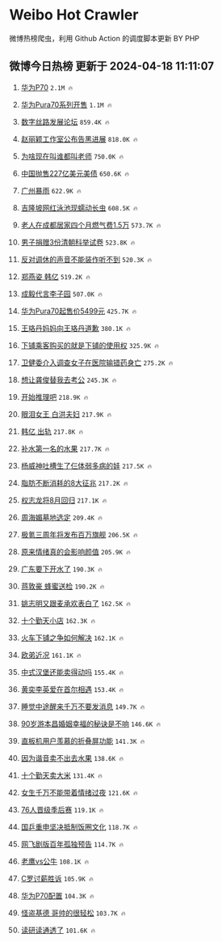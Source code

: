 # Weibo Hot Crawler 



微博热榜爬虫，利用 Github Action 的调度脚本更新 BY PHP 


## 微博今日热榜 更新于 2024-04-18 11:11:07 
1. [华为P70](https://s.weibo.com/weibo?q=%E5%8D%8E%E4%B8%BAP70&t=31&band_rank=1&Refer=top) `2.1M 🔥` 

1. [华为Pura70系列开售](https://s.weibo.com/weibo?q=%23%E5%8D%8E%E4%B8%BAPura70%E7%B3%BB%E5%88%97%E5%BC%80%E5%94%AE%23&t=31&band_rank=2&Refer=top) `1.1M 🔥` 

1. [数字丝路发展论坛](https://s.weibo.com/weibo?q=%23%E6%95%B0%E5%AD%97%E4%B8%9D%E8%B7%AF%E5%8F%91%E5%B1%95%E8%AE%BA%E5%9D%9B%23&t=31&band_rank=3&Refer=top) `859.4K 🔥` 

1. [赵丽颖工作室公布告黑进展](https://s.weibo.com/weibo?q=%23%E8%B5%B5%E4%B8%BD%E9%A2%96%E5%B7%A5%E4%BD%9C%E5%AE%A4%E5%85%AC%E5%B8%83%E5%91%8A%E9%BB%91%E8%BF%9B%E5%B1%95%23&t=31&band_rank=4&Refer=top) `818.0K 🔥` 

1. [为啥现在叫谁都叫老师](https://s.weibo.com/weibo?q=%23%E4%B8%BA%E5%95%A5%E7%8E%B0%E5%9C%A8%E5%8F%AB%E8%B0%81%E9%83%BD%E5%8F%AB%E8%80%81%E5%B8%88%23&t=31&band_rank=5&Refer=top) `750.0K 🔥` 

1. [中国抛售227亿美元美债](https://s.weibo.com/weibo?q=%23%E4%B8%AD%E5%9B%BD%E6%8A%9B%E5%94%AE227%E4%BA%BF%E7%BE%8E%E5%85%83%E7%BE%8E%E5%80%BA%23&t=31&band_rank=6&Refer=top) `650.6K 🔥` 

1. [广州暴雨](https://s.weibo.com/weibo?q=%23%E5%B9%BF%E5%B7%9E%E6%9A%B4%E9%9B%A8%23&t=31&band_rank=7&Refer=top) `622.9K 🔥` 

1. [吉隆坡网红泳池现蠕动长虫](https://s.weibo.com/weibo?q=%23%E5%90%89%E9%9A%86%E5%9D%A1%E7%BD%91%E7%BA%A2%E6%B3%B3%E6%B1%A0%E7%8E%B0%E8%A0%95%E5%8A%A8%E9%95%BF%E8%99%AB%23&t=31&band_rank=8&Refer=top) `608.5K 🔥` 

1. [老人在成都居家四个月燃气费1.5万](https://s.weibo.com/weibo?q=%23%E8%80%81%E4%BA%BA%E5%9C%A8%E6%88%90%E9%83%BD%E5%B1%85%E5%AE%B6%E5%9B%9B%E4%B8%AA%E6%9C%88%E7%87%83%E6%B0%94%E8%B4%B91.5%E4%B8%87%23&t=31&band_rank=9&Refer=top) `573.7K 🔥` 

1. [男子捐赠3份清朝科举试卷](https://s.weibo.com/weibo?q=%23%E7%94%B7%E5%AD%90%E6%8D%90%E8%B5%A03%E4%BB%BD%E6%B8%85%E6%9C%9D%E7%A7%91%E4%B8%BE%E8%AF%95%E5%8D%B7%23&t=31&band_rank=10&Refer=top) `523.8K 🔥` 

1. [反对调休的声音不能装作听不到](https://s.weibo.com/weibo?q=%23%E5%8F%8D%E5%AF%B9%E8%B0%83%E4%BC%91%E7%9A%84%E5%A3%B0%E9%9F%B3%E4%B8%8D%E8%83%BD%E8%A3%85%E4%BD%9C%E5%90%AC%E4%B8%8D%E5%88%B0%23&t=31&band_rank=11&Refer=top) `520.3K 🔥` 

1. [郑燕姿 韩亿](https://s.weibo.com/weibo?q=%E9%83%91%E7%87%95%E5%A7%BF%20%E9%9F%A9%E4%BA%BF&t=31&band_rank=12&Refer=top) `519.2K 🔥` 

1. [成毅代言李子园](https://s.weibo.com/weibo?q=%E6%88%90%E6%AF%85%E4%BB%A3%E8%A8%80%E6%9D%8E%E5%AD%90%E5%9B%AD&t=31&band_rank=13&Refer=top) `507.0K 🔥` 

1. [华为Pura70起售价5499元](https://s.weibo.com/weibo?q=%23%E5%8D%8E%E4%B8%BAPura70%E8%B5%B7%E5%94%AE%E4%BB%B75499%E5%85%83%23&t=31&band_rank=14&Refer=top) `425.7K 🔥` 

1. [王珞丹妈妈向王珞丹道歉](https://s.weibo.com/weibo?q=%23%E7%8E%8B%E7%8F%9E%E4%B8%B9%E5%A6%88%E5%A6%88%E5%90%91%E7%8E%8B%E7%8F%9E%E4%B8%B9%E9%81%93%E6%AD%89%23&t=31&band_rank=15&Refer=top) `380.1K 🔥` 

1. [下铺乘客购买的就是下铺的使用权](https://s.weibo.com/weibo?q=%23%E4%B8%8B%E9%93%BA%E4%B9%98%E5%AE%A2%E8%B4%AD%E4%B9%B0%E7%9A%84%E5%B0%B1%E6%98%AF%E4%B8%8B%E9%93%BA%E7%9A%84%E4%BD%BF%E7%94%A8%E6%9D%83%23&t=31&band_rank=16&Refer=top) `325.9K 🔥` 

1. [卫健委介入调查女子在医院输错药身亡](https://s.weibo.com/weibo?q=%23%E5%8D%AB%E5%81%A5%E5%A7%94%E4%BB%8B%E5%85%A5%E8%B0%83%E6%9F%A5%E5%A5%B3%E5%AD%90%E5%9C%A8%E5%8C%BB%E9%99%A2%E8%BE%93%E9%94%99%E8%8D%AF%E8%BA%AB%E4%BA%A1%23&t=31&band_rank=17&Refer=top) `275.2K 🔥` 

1. [想让龚俊替我去考公](https://s.weibo.com/weibo?q=%23%E6%83%B3%E8%AE%A9%E9%BE%9A%E4%BF%8A%E6%9B%BF%E6%88%91%E5%8E%BB%E8%80%83%E5%85%AC%23&t=31&band_rank=18&Refer=top) `245.3K 🔥` 

1. [开始推理吧](https://s.weibo.com/weibo?q=%E5%BC%80%E5%A7%8B%E6%8E%A8%E7%90%86%E5%90%A7&t=31&band_rank=19&Refer=top) `218.9K 🔥` 

1. [眼泪女王 白洪夫妇](https://s.weibo.com/weibo?q=%E7%9C%BC%E6%B3%AA%E5%A5%B3%E7%8E%8B%20%E7%99%BD%E6%B4%AA%E5%A4%AB%E5%A6%87&t=31&band_rank=20&Refer=top) `217.9K 🔥` 

1. [韩亿 出轨](https://s.weibo.com/weibo?q=%E9%9F%A9%E4%BA%BF%20%E5%87%BA%E8%BD%A8&t=31&band_rank=21&Refer=top) `217.8K 🔥` 

1. [补水第一名的水果](https://s.weibo.com/weibo?q=%23%E8%A1%A5%E6%B0%B4%E7%AC%AC%E4%B8%80%E5%90%8D%E7%9A%84%E6%B0%B4%E6%9E%9C%23&t=31&band_rank=22&Refer=top) `217.7K 🔥` 

1. [杨威神吐槽生了仨体弱多病的娃](https://s.weibo.com/weibo?q=%23%E6%9D%A8%E5%A8%81%E7%A5%9E%E5%90%90%E6%A7%BD%E7%94%9F%E4%BA%86%E4%BB%A8%E4%BD%93%E5%BC%B1%E5%A4%9A%E7%97%85%E7%9A%84%E5%A8%83%23&t=31&band_rank=23&Refer=top) `217.5K 🔥` 

1. [脂肪不断消耗的8大征兆](https://s.weibo.com/weibo?q=%23%E8%84%82%E8%82%AA%E4%B8%8D%E6%96%AD%E6%B6%88%E8%80%97%E7%9A%848%E5%A4%A7%E5%BE%81%E5%85%86%23&t=31&band_rank=24&Refer=top) `217.2K 🔥` 

1. [权志龙将8月回归](https://s.weibo.com/weibo?q=%23%E6%9D%83%E5%BF%97%E9%BE%99%E5%B0%868%E6%9C%88%E5%9B%9E%E5%BD%92%23&t=31&band_rank=25&Refer=top) `217.1K 🔥` 

1. [周海媚墓地选定](https://s.weibo.com/weibo?q=%23%E5%91%A8%E6%B5%B7%E5%AA%9A%E5%A2%93%E5%9C%B0%E9%80%89%E5%AE%9A%23&t=31&band_rank=26&Refer=top) `209.4K 🔥` 

1. [极氪三周年将发布百万旗舰](https://s.weibo.com/weibo?q=%23%E6%9E%81%E6%B0%AA%E4%B8%89%E5%91%A8%E5%B9%B4%E5%B0%86%E5%8F%91%E5%B8%83%E7%99%BE%E4%B8%87%E6%97%97%E8%88%B0%23&t=31&band_rank=27&Refer=top) `206.5K 🔥` 

1. [原来情绪真的会影响颜值](https://s.weibo.com/weibo?q=%23%E5%8E%9F%E6%9D%A5%E6%83%85%E7%BB%AA%E7%9C%9F%E7%9A%84%E4%BC%9A%E5%BD%B1%E5%93%8D%E9%A2%9C%E5%80%BC%23&t=31&band_rank=28&Refer=top) `205.9K 🔥` 

1. [广东要下开水了](https://s.weibo.com/weibo?q=%23%E5%B9%BF%E4%B8%9C%E8%A6%81%E4%B8%8B%E5%BC%80%E6%B0%B4%E4%BA%86%23&t=31&band_rank=29&Refer=top) `190.3K 🔥` 

1. [蒋敦豪 蜂蜜送检](https://s.weibo.com/weibo?q=%E8%92%8B%E6%95%A6%E8%B1%AA%20%E8%9C%82%E8%9C%9C%E9%80%81%E6%A3%80&t=31&band_rank=30&Refer=top) `190.2K 🔥` 

1. [姚志明又跟麦承欢表白了](https://s.weibo.com/weibo?q=%23%E5%A7%9A%E5%BF%97%E6%98%8E%E5%8F%88%E8%B7%9F%E9%BA%A6%E6%89%BF%E6%AC%A2%E8%A1%A8%E7%99%BD%E4%BA%86%23&t=31&band_rank=31&Refer=top) `162.5K 🔥` 

1. [十个勤天小店](https://s.weibo.com/weibo?q=%E5%8D%81%E4%B8%AA%E5%8B%A4%E5%A4%A9%E5%B0%8F%E5%BA%97&t=31&band_rank=32&Refer=top) `162.3K 🔥` 

1. [火车下铺之争如何解决](https://s.weibo.com/weibo?q=%23%E7%81%AB%E8%BD%A6%E4%B8%8B%E9%93%BA%E4%B9%8B%E4%BA%89%E5%A6%82%E4%BD%95%E8%A7%A3%E5%86%B3%23&t=31&band_rank=33&Refer=top) `162.1K 🔥` 

1. [欧弟近况](https://s.weibo.com/weibo?q=%23%E6%AC%A7%E5%BC%9F%E8%BF%91%E5%86%B5%23&t=31&band_rank=34&Refer=top) `161.1K 🔥` 

1. [中式汉堡还能卖得动吗](https://s.weibo.com/weibo?q=%23%E4%B8%AD%E5%BC%8F%E6%B1%89%E5%A0%A1%E8%BF%98%E8%83%BD%E5%8D%96%E5%BE%97%E5%8A%A8%E5%90%97%23&t=31&band_rank=35&Refer=top) `155.4K 🔥` 

1. [黄奕李英爱在首尔相遇](https://s.weibo.com/weibo?q=%23%E9%BB%84%E5%A5%95%E6%9D%8E%E8%8B%B1%E7%88%B1%E5%9C%A8%E9%A6%96%E5%B0%94%E7%9B%B8%E9%81%87%23&t=31&band_rank=36&Refer=top) `153.4K 🔥` 

1. [睡觉中途醒来千万不要发消息](https://s.weibo.com/weibo?q=%23%E7%9D%A1%E8%A7%89%E4%B8%AD%E9%80%94%E9%86%92%E6%9D%A5%E5%8D%83%E4%B8%87%E4%B8%8D%E8%A6%81%E5%8F%91%E6%B6%88%E6%81%AF%23&t=31&band_rank=37&Refer=top) `149.7K 🔥` 

1. [90岁游本昌婚姻幸福的秘诀是不响](https://s.weibo.com/weibo?q=%2390%E5%B2%81%E6%B8%B8%E6%9C%AC%E6%98%8C%E5%A9%9A%E5%A7%BB%E5%B9%B8%E7%A6%8F%E7%9A%84%E7%A7%98%E8%AF%80%E6%98%AF%E4%B8%8D%E5%93%8D%23&t=31&band_rank=38&Refer=top) `146.6K 🔥` 

1. [直板机用户羡慕的折叠屏功能](https://s.weibo.com/weibo?q=%23%E7%9B%B4%E6%9D%BF%E6%9C%BA%E7%94%A8%E6%88%B7%E7%BE%A1%E6%85%95%E7%9A%84%E6%8A%98%E5%8F%A0%E5%B1%8F%E5%8A%9F%E8%83%BD%23&t=31&band_rank=39&Refer=top) `141.3K 🔥` 

1. [因为谐音卖不出去水果](https://s.weibo.com/weibo?q=%23%E5%9B%A0%E4%B8%BA%E8%B0%90%E9%9F%B3%E5%8D%96%E4%B8%8D%E5%87%BA%E5%8E%BB%E6%B0%B4%E6%9E%9C%23&t=31&band_rank=40&Refer=top) `138.6K 🔥` 

1. [十个勤天卖大米](https://s.weibo.com/weibo?q=%23%E5%8D%81%E4%B8%AA%E5%8B%A4%E5%A4%A9%E5%8D%96%E5%A4%A7%E7%B1%B3%23&t=31&band_rank=41&Refer=top) `131.4K 🔥` 

1. [女生千万不能带着情绪过夜](https://s.weibo.com/weibo?q=%23%E5%A5%B3%E7%94%9F%E5%8D%83%E4%B8%87%E4%B8%8D%E8%83%BD%E5%B8%A6%E7%9D%80%E6%83%85%E7%BB%AA%E8%BF%87%E5%A4%9C%23&t=31&band_rank=42&Refer=top) `121.6K 🔥` 

1. [76人晋级季后赛](https://s.weibo.com/weibo?q=%2376%E4%BA%BA%E6%99%8B%E7%BA%A7%E5%AD%A3%E5%90%8E%E8%B5%9B%23&t=31&band_rank=43&Refer=top) `119.1K 🔥` 

1. [国乒重申坚决抵制饭圈文化](https://s.weibo.com/weibo?q=%23%E5%9B%BD%E4%B9%92%E9%87%8D%E7%94%B3%E5%9D%9A%E5%86%B3%E6%8A%B5%E5%88%B6%E9%A5%AD%E5%9C%88%E6%96%87%E5%8C%96%23&t=31&band_rank=44&Refer=top) `118.7K 🔥` 

1. [网飞剧版百年孤独预告](https://s.weibo.com/weibo?q=%23%E7%BD%91%E9%A3%9E%E5%89%A7%E7%89%88%E7%99%BE%E5%B9%B4%E5%AD%A4%E7%8B%AC%E9%A2%84%E5%91%8A%23&t=31&band_rank=45&Refer=top) `114.7K 🔥` 

1. [老鹰vs公牛](https://s.weibo.com/weibo?q=%23%E8%80%81%E9%B9%B0vs%E5%85%AC%E7%89%9B%23&t=31&band_rank=46&Refer=top) `108.1K 🔥` 

1. [C罗讨薪胜诉](https://s.weibo.com/weibo?q=%23C%E7%BD%97%E8%AE%A8%E8%96%AA%E8%83%9C%E8%AF%89%23&t=31&band_rank=47&Refer=top) `105.9K 🔥` 

1. [华为P70配置](https://s.weibo.com/weibo?q=%E5%8D%8E%E4%B8%BAP70%E9%85%8D%E7%BD%AE&t=31&band_rank=48&Refer=top) `104.3K 🔥` 

1. [怪盗基德 哥帅的很轻松](https://s.weibo.com/weibo?q=%E6%80%AA%E7%9B%97%E5%9F%BA%E5%BE%B7%20%E5%93%A5%E5%B8%85%E7%9A%84%E5%BE%88%E8%BD%BB%E6%9D%BE&t=31&band_rank=49&Refer=top) `103.7K 🔥` 

1. [读研读通透了](https://s.weibo.com/weibo?q=%23%E8%AF%BB%E7%A0%94%E8%AF%BB%E9%80%9A%E9%80%8F%E4%BA%86%23&t=31&band_rank=50&Refer=top) `101.6K 🔥` 

